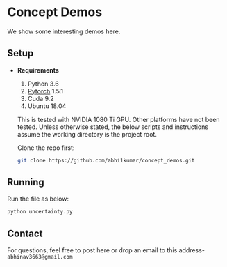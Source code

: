 # Concept Demos

We show some interesting demos here.

## Setup

- **Requirements**

    1. Python 3.6
    2. [Pytorch](http://pytorch.org) 1.5.1
    4. Cuda 9.2
    5. Ubuntu 18.04

    This is tested with NVIDIA 1080 Ti GPU. Other platforms have not been tested. Unless otherwise stated, the below scripts and instructions assume the working directory is the project root. 
    
    Clone the repo first:
    ```bash
    git clone https://github.com/abhi1kumar/concept_demos.git
    ```


## Running

Run the file as below:

```bash
python uncertainty.py
```


## Contact
For questions, feel free to post here or drop an email to this address- ```abhinav3663@gmail.com```
